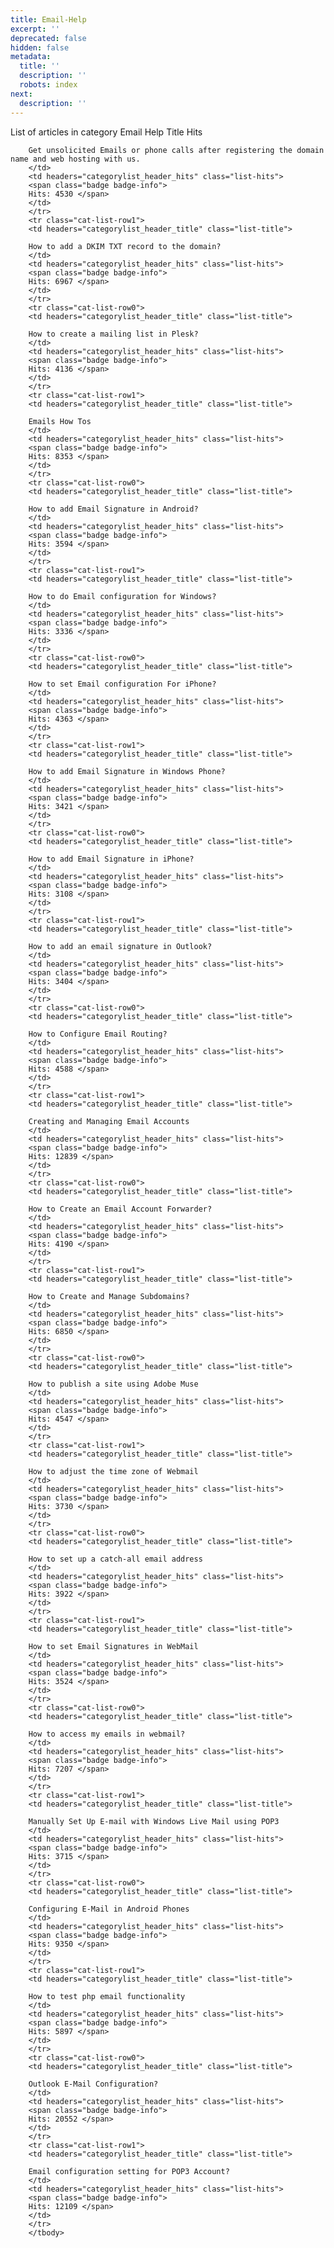 ```yaml
---
title: Email-Help
excerpt: ''
deprecated: false
hidden: false
metadata:
  title: ''
  description: ''
  robots: index
next:
  description: ''
---
```


List of articles in category Email Help
        <thead>
        <tr>
        <th scope="col" id="categorylist_header_title">
        Title </th>
        <th scope="col" id="categorylist_header_hits">
        Hits </th>
        </tr>
        </thead>
        <tbody>
        <tr class="cat-list-row0">
        <td headers="categorylist_header_title" class="list-title">
        
        Get unsolicited Emails or phone calls after registering the domain name and web hosting with us. 
        </td>
        <td headers="categorylist_header_hits" class="list-hits">
        <span class="badge badge-info">
        Hits: 4530 </span>
        </td>
        </tr>
        <tr class="cat-list-row1">
        <td headers="categorylist_header_title" class="list-title">
        
        How to add a DKIM TXT record to the domain? 
        </td>
        <td headers="categorylist_header_hits" class="list-hits">
        <span class="badge badge-info">
        Hits: 6967 </span>
        </td>
        </tr>
        <tr class="cat-list-row0">
        <td headers="categorylist_header_title" class="list-title">
        
        How to create a mailing list in Plesk? 
        </td>
        <td headers="categorylist_header_hits" class="list-hits">
        <span class="badge badge-info">
        Hits: 4136 </span>
        </td>
        </tr>
        <tr class="cat-list-row1">
        <td headers="categorylist_header_title" class="list-title">
        
        Emails How Tos 
        </td>
        <td headers="categorylist_header_hits" class="list-hits">
        <span class="badge badge-info">
        Hits: 8353 </span>
        </td>
        </tr>
        <tr class="cat-list-row0">
        <td headers="categorylist_header_title" class="list-title">
        
        How to add Email Signature in Android? 
        </td>
        <td headers="categorylist_header_hits" class="list-hits">
        <span class="badge badge-info">
        Hits: 3594 </span>
        </td>
        </tr>
        <tr class="cat-list-row1">
        <td headers="categorylist_header_title" class="list-title">
        
        How to do Email configuration for Windows? 
        </td>
        <td headers="categorylist_header_hits" class="list-hits">
        <span class="badge badge-info">
        Hits: 3336 </span>
        </td>
        </tr>
        <tr class="cat-list-row0">
        <td headers="categorylist_header_title" class="list-title">
        
        How to set Email configuration For iPhone? 
        </td>
        <td headers="categorylist_header_hits" class="list-hits">
        <span class="badge badge-info">
        Hits: 4363 </span>
        </td>
        </tr>
        <tr class="cat-list-row1">
        <td headers="categorylist_header_title" class="list-title">
        
        How to add Email Signature in Windows Phone? 
        </td>
        <td headers="categorylist_header_hits" class="list-hits">
        <span class="badge badge-info">
        Hits: 3421 </span>
        </td>
        </tr>
        <tr class="cat-list-row0">
        <td headers="categorylist_header_title" class="list-title">
        
        How to add Email Signature in iPhone? 
        </td>
        <td headers="categorylist_header_hits" class="list-hits">
        <span class="badge badge-info">
        Hits: 3108 </span>
        </td>
        </tr>
        <tr class="cat-list-row1">
        <td headers="categorylist_header_title" class="list-title">
        
        How to add an email signature in Outlook? 
        </td>
        <td headers="categorylist_header_hits" class="list-hits">
        <span class="badge badge-info">
        Hits: 3404 </span>
        </td>
        </tr>
        <tr class="cat-list-row0">
        <td headers="categorylist_header_title" class="list-title">
        
        How to Configure Email Routing? 
        </td>
        <td headers="categorylist_header_hits" class="list-hits">
        <span class="badge badge-info">
        Hits: 4588 </span>
        </td>
        </tr>
        <tr class="cat-list-row1">
        <td headers="categorylist_header_title" class="list-title">
        
        Creating and Managing Email Accounts 
        </td>
        <td headers="categorylist_header_hits" class="list-hits">
        <span class="badge badge-info">
        Hits: 12839 </span>
        </td>
        </tr>
        <tr class="cat-list-row0">
        <td headers="categorylist_header_title" class="list-title">
        
        How to Create an Email Account Forwarder? 
        </td>
        <td headers="categorylist_header_hits" class="list-hits">
        <span class="badge badge-info">
        Hits: 4190 </span>
        </td>
        </tr>
        <tr class="cat-list-row1">
        <td headers="categorylist_header_title" class="list-title">
        
        How to Create and Manage Subdomains? 
        </td>
        <td headers="categorylist_header_hits" class="list-hits">
        <span class="badge badge-info">
        Hits: 6850 </span>
        </td>
        </tr>
        <tr class="cat-list-row0">
        <td headers="categorylist_header_title" class="list-title">
        
        How to publish a site using Adobe Muse 
        </td>
        <td headers="categorylist_header_hits" class="list-hits">
        <span class="badge badge-info">
        Hits: 4547 </span>
        </td>
        </tr>
        <tr class="cat-list-row1">
        <td headers="categorylist_header_title" class="list-title">
        
        How to adjust the time zone of Webmail 
        </td>
        <td headers="categorylist_header_hits" class="list-hits">
        <span class="badge badge-info">
        Hits: 3730 </span>
        </td>
        </tr>
        <tr class="cat-list-row0">
        <td headers="categorylist_header_title" class="list-title">
        
        How to set up a catch-all email address 
        </td>
        <td headers="categorylist_header_hits" class="list-hits">
        <span class="badge badge-info">
        Hits: 3922 </span>
        </td>
        </tr>
        <tr class="cat-list-row1">
        <td headers="categorylist_header_title" class="list-title">
        
        How to set Email Signatures in WebMail 
        </td>
        <td headers="categorylist_header_hits" class="list-hits">
        <span class="badge badge-info">
        Hits: 3524 </span>
        </td>
        </tr>
        <tr class="cat-list-row0">
        <td headers="categorylist_header_title" class="list-title">
        
        How to access my emails in webmail? 
        </td>
        <td headers="categorylist_header_hits" class="list-hits">
        <span class="badge badge-info">
        Hits: 7207 </span>
        </td>
        </tr>
        <tr class="cat-list-row1">
        <td headers="categorylist_header_title" class="list-title">
        
        Manually Set Up E-mail with Windows Live Mail using POP3 
        </td>
        <td headers="categorylist_header_hits" class="list-hits">
        <span class="badge badge-info">
        Hits: 3715 </span>
        </td>
        </tr>
        <tr class="cat-list-row0">
        <td headers="categorylist_header_title" class="list-title">
        
        Configuring E-Mail in Android Phones 
        </td>
        <td headers="categorylist_header_hits" class="list-hits">
        <span class="badge badge-info">
        Hits: 9350 </span>
        </td>
        </tr>
        <tr class="cat-list-row1">
        <td headers="categorylist_header_title" class="list-title">
        
        How to test php email functionality 
        </td>
        <td headers="categorylist_header_hits" class="list-hits">
        <span class="badge badge-info">
        Hits: 5897 </span>
        </td>
        </tr>
        <tr class="cat-list-row0">
        <td headers="categorylist_header_title" class="list-title">
        
        Outlook E-Mail Configuration? 
        </td>
        <td headers="categorylist_header_hits" class="list-hits">
        <span class="badge badge-info">
        Hits: 20552 </span>
        </td>
        </tr>
        <tr class="cat-list-row1">
        <td headers="categorylist_header_title" class="list-title">
        
        Email configuration setting for POP3 Account? 
        </td>
        <td headers="categorylist_header_hits" class="list-hits">
        <span class="badge badge-info">
        Hits: 12109 </span>
        </td>
        </tr>
        </tbody>
